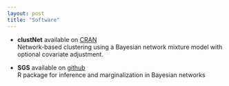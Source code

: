 ```yaml
---
layout: post
title: "Software"
---
```


- **clustNet** available on [CRAN](https://cran.r-project.org/web/packages/clustNet)  
Network-based clustering using a Bayesian network mixture model with optional covariate adjustment.

- **SGS** available on [github](https://github.com/cbg-ethz/SubGroupSeparation)  
R package for inference and marginalization in Bayesian networks
